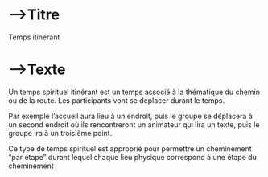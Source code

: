 # -->Titre

Temps itinérant



# -->Texte

Un temps spirituel itinérant est un temps associé à la thématique du chemin ou de la route. Les participants vont se déplacer durant le temps.



Par exemple l’accueil aura lieu à un endroit, puis le groupe se déplacera à un second endroit où ils rencontreront un animateur qui lira un texte, puis le groupe ira à un troisième point.



Ce type de temps spirituel est approprié pour permettre un cheminement “par étape” durant lequel chaque lieu physique correspond à une étape du cheminement

